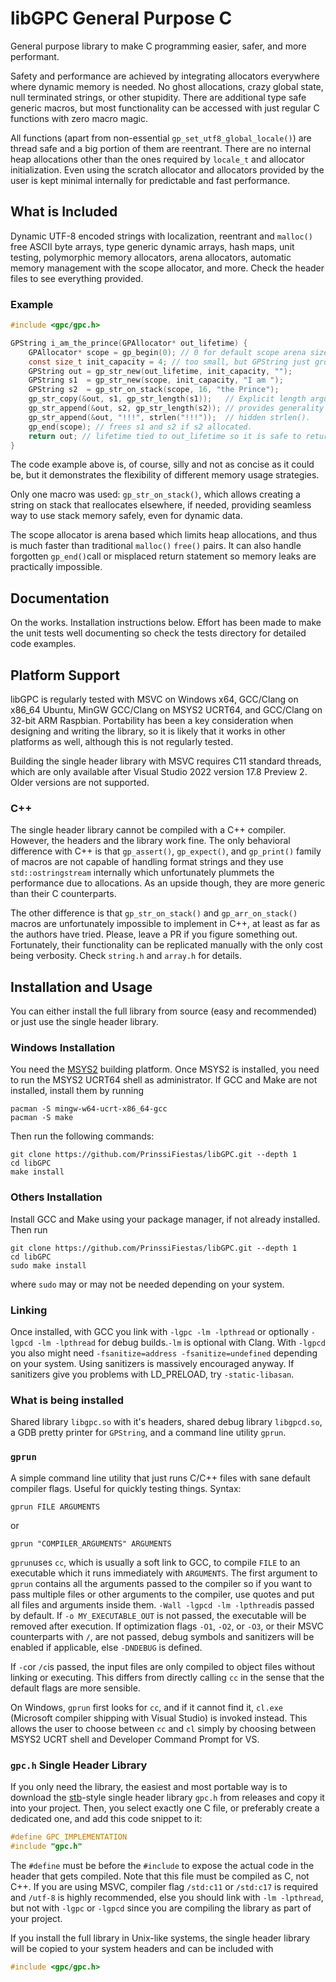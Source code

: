 # libGPC General Purpose C

General purpose library to make C programming easier, safer, and more performant.

Safety and performance are achieved by integrating allocators everywhere where dynamic memory is needed. No ghost allocations, crazy global state, null terminated strings, or other stupidity. There are additional type safe generic macros, but most functionality can be accessed with just regular C functions with zero macro magic.

All functions (apart from non-essential `gp_set_utf8_global_locale()`) are thread safe and a big portion of them are reentrant. There are no internal heap allocations other than the ones required by `locale_t` and allocator initialization. Even using the scratch allocator and allocators provided by the user is kept minimal internally for predictable and fast performance.

## What is Included

Dynamic UTF-8 encoded strings with localization, reentrant and `malloc()` free ASCII byte arrays, type generic dynamic arrays, hash maps, unit testing, polymorphic memory allocators, arena allocators, automatic memory management with the scope allocator, and more. Check the header files to see everything provided.

### Example

```c
#include <gpc/gpc.h>

GPString i_am_the_prince(GPAllocator* out_lifetime) {
    GPAllocator* scope = gp_begin(0); // 0 for default scope arena size.
    const size_t init_capacity = 4; // too small, but GPString just grows if necessary.
    GPString out = gp_str_new(out_lifetime, init_capacity, "");
    GPString s1  = gp_str_new(scope, init_capacity, "I am ");
    GPString s2  = gp_str_on_stack(scope, 16, "the Prince");
    gp_str_copy(&out, s1, gp_str_length(s1));   // Explicit length argument
    gp_str_append(&out, s2, gp_str_length(s2)); // provides generality without
    gp_str_append(&out, "!!!", strlen("!!!"));  // hidden strlen().
    gp_end(scope); // frees s1 and s2 if s2 allocated.
    return out; // lifetime tied to out_lifetime so it is safe to return it.
}
```

The code example above is, of course, silly and not as concise as it could be, but it demonstrates the flexibility of different memory usage strategies.

Only one macro was used: `gp_str_on_stack()`, which allows creating a string on stack that reallocates elsewhere, if needed, providing seamless way to use stack memory safely, even for dynamic data.

The scope allocator is arena based which limits heap allocations, and thus is much faster than traditional `malloc()` `free()` pairs. It can also handle forgotten `gp_end()`call or misplaced return statement so memory leaks are practically impossible.

## Documentation

On the works. Installation instructions below. Effort has been made to make the unit tests well documenting so check the tests directory for detailed code examples.

## Platform Support

libGPC is regularly tested with MSVC on Windows x64, GCC/Clang on x86_64 Ubuntu, MinGW GCC/Clang on MSYS2 UCRT64, and GCC/Clang on 32-bit ARM Raspbian. Portability has been a key consideration when designing and writing the library, so it is likely that it works in other platforms as well, although this is not regularly tested.

Building the single header library with MSVC requires C11 standard threads, which are only available after Visual Studio 2022 version 17.8 Preview 2. Older versions are not supported.

### C++

The single header library cannot be compiled with a C++ compiler. However, the headers and the library work fine. The only behavioral difference with C++ is that `gp_assert()`, `gp_expect()`, and `gp_print()` family of macros are not capable of handling format strings and they use `std::ostringstream` internally which unfortunately plummets the performance due to allocations. As an upside though, they are more generic than their C counterparts.

The other difference is that `gp_str_on_stack()` and `gp_arr_on_stack()` macros are unfortunately impossible to implement in C++, at least as far as the authors have tried. Please, leave a PR if you figure something out. Fortunately, their functionality can be replicated manually with the only cost being verbosity. Check `string.h` and `array.h` for details.

## Installation and Usage

You can either install the full library from source (easy and recommended) or just use the single header library.

### Windows Installation

You need the [MSYS2](https://www.msys2.org/) building platform. Once MSYS2 is installed, you need to run the MSYS2 UCRT64 shell as administrator. If GCC and Make are not installed, install them by running

```
pacman -S mingw-w64-ucrt-x86_64-gcc
pacman -S make
```

Then run the following commands:

```
git clone https://github.com/PrinssiFiestas/libGPC.git --depth 1
cd libGPC
make install
```

### Others Installation

Install GCC and Make using your package manager, if not already installed. Then run

```
git clone https://github.com/PrinssiFiestas/libGPC.git --depth 1
cd libGPC
sudo make install
```

where `sudo` may or may not be needed depending on your system.

### Linking

Once installed, with GCC you link with `-lgpc -lm -lpthread` or optionally `-lgpcd -lm -lpthread` for debug builds.`-lm` is optional with Clang. With `-lgpcd` you also might need `-fsanitize=address -fsanitize=undefined` depending on your system. Using sanitizers is massively encouraged anyway. If sanitizers give you problems with LD_PRELOAD, try `-static-libasan`.

### What is being installed

Shared library `libgpc.so` with it's headers, shared debug library `libgpcd.so`, a GDB pretty printer for `GPString`, and a command line utility `gprun`.

### `gprun`

A simple command line utility that just runs C/C++ files with sane default compiler flags. Useful for quickly testing things. Syntax:

```
gprun FILE ARGUMENTS
```

or

```
gprun "COMPILER_ARGUMENTS" ARGUMENTS
```

`gprun`uses `cc`, which is usually a soft link to GCC, to compile `FILE` to an executable which it runs immediately with `ARGUMENTS`. The first argument to `gprun` contains all the arguments passed to the compiler so if you want to pass multiple files or other arguments to the compiler, use quotes and put all files and arguments inside them. `-Wall -lgpcd -lm -lpthread`is passed by default. If `-o MY_EXECUTABLE_OUT` is not passed, the executable will be removed after execution. If optimization flags `-O1`, `-O2`, or `-O3`, or their MSVC counterparts with `/`, are not passed, debug symbols and sanitizers will be enabled if applicable, else `-DNDEBUG` is defined.

If `-c`or `/c`is passed, the input files are only compiled to object files without linking or executing. This differs from directly calling `cc` in the sense that the default flags are more sensible.

On Windows, `gprun` first looks for `cc`, and if it cannot find it, `cl.exe` (Microsoft compiler shipping with Visual Studio) is invoked instead. This allows the user to choose between `cc` and `cl` simply by choosing between MSYS2 UCRT shell and Developer Command Prompt for VS.

### `gpc.h` Single Header Library

If you only need the library, the easiest and most portable way is to download the [stb](https://github.com/nothings/stb)-style single header library `gpc.h` from releases and copy it into your project. Then, you select exactly one C file, or preferably create a dedicated one, and add this code snippet to it:

```c
#define GPC_IMPLEMENTATION
#include "gpc.h"
```

The `#define` must be before the `#include` to expose the actual code in the header that gets compiled. Note that this file must be compiled as C, not C++. If you are using MSVC, compiler flag `/std:c11` or `/std:c17` is required and `/utf-8` is highly recommended, else you should link with `-lm -lpthread`, but not with `-lgpc` or `-lgpcd` since you are compiling the library as part of your project.

If you install the full library in Unix-like systems, the single header library will be copied to your system headers and can be included with

```c
#include <gpc/gpc.h>
```
